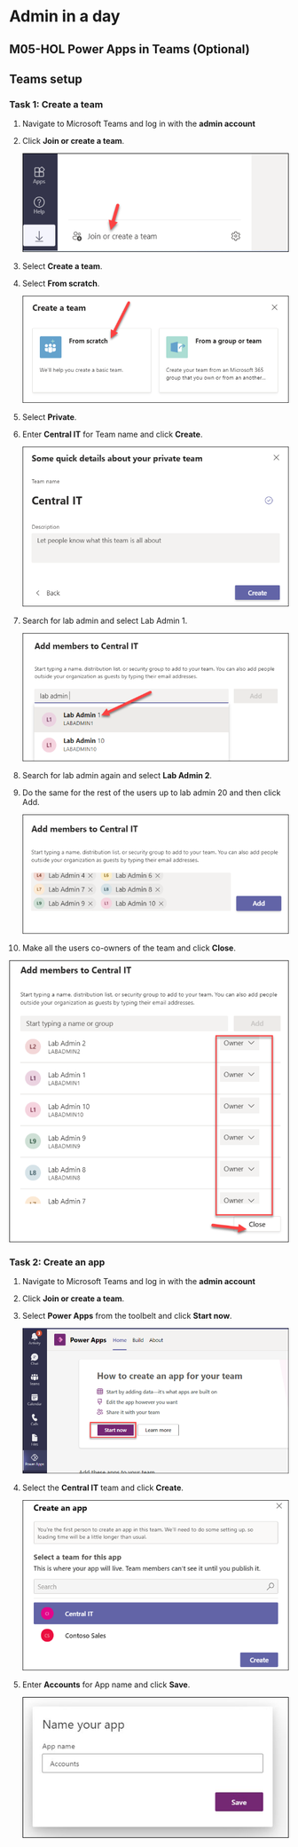 # Admin in a day

## M05-HOL Power Apps in Teams (Optional)

## Teams setup

### Task 1: Create a team


1. Navigate to Microsoft Teams and log in with the **admin account** 

2. Click **Join or create a team**.                                    

   ![](images/M05/image1.png)
  
3. Select **Create a team**. 

4. Select **From scratch**.  

 
   ![](images/M05/image2.png)
 

5. Select **Private**.                                      

6. Enter **Central IT** for Team name and click **Create**. 

  
   ![](images/M05/image3.png)
  

7. Search for lab admin and select Lab Admin 1.

 
   ![](images/M05/image4.png)
  

8. Search for lab admin again and select **Lab Admin 2**.      

9. Do the same for the rest of the users up to lab admin 20 and then click Add.                                          

   ![](images/M05/image5.png)
 
10. Make all the users co-owners of the team and click **Close**.

   ![](images/M05/image6.png)
 

### Task 2: Create an app


1. Navigate to Microsoft Teams and log in with the **admin account** 

2. Click **Join or create a team**.                                    

3. Select **Power Apps** from the toolbelt and click **Start now**.    


   ![](images/M05/image7.png)


4. Select the **Central IT** team and click **Create**.

 
   ![](images/M05/image8.png)
  

3. Enter **Accounts** for App name and click **Save**.

 
   ![](images/M05/image9.png)
 

